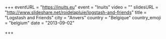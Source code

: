 +++
eventURL = "https://inuits.eu"
event = "Inuits"
video = ""
slidesURL = "http://www.slideshare.net/roidelapluie/logstash-and-friends"
title = "Logstash and Friends"
city = "Anvers"
country = "Belgique"
country_emoji = "belgium"
date = "2013-09-02"

+++

